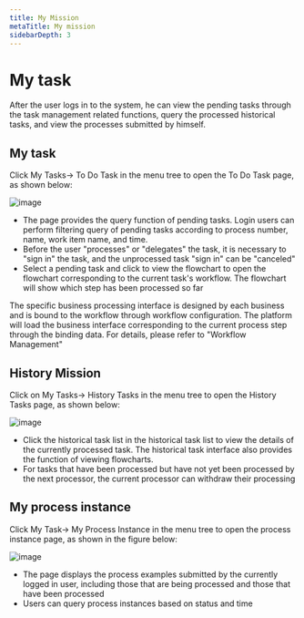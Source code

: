 ```yaml
---
title: My Mission
metaTitle: My mission
sidebarDepth: 3
---
```


# My task

After the user logs in to the system, he can view the pending tasks through the task management related functions, query the processed historical tasks, and view the processes submitted by himself.

## My task

Click My Tasks-> To Do Task in the menu tree to open the To Do Task page, as shown below:

<img :src = "$withBase('/userManual/myTask.png')" alt = "image">

* The page provides the query function of pending tasks. Login users can perform filtering query of pending tasks according to process number, name, work item name, and time.
* Before the user "processes" or "delegates" the task, it is necessary to "sign in" the task, and the unprocessed task "sign in" can be "canceled"
* Select a pending task and click to view the flowchart to open the flowchart corresponding to the current task's workflow. The flowchart will show which step has been processed so far

The specific business processing interface is designed by each business and is bound to the workflow through workflow configuration. The platform will load the business interface corresponding to the current process step through the binding data. For details, please refer to "Workflow Management"

## History Mission

Click on My Tasks-> History Tasks in the menu tree to open the History Tasks page, as shown below:

<img :src = "$withBase('/userManual/historyTask.png')" alt = "image">

* Click the historical task list in the historical task list to view the details of the currently processed task. The historical task interface also provides the function of viewing flowcharts.
* For tasks that have been processed but have not yet been processed by the next processor, the current processor can withdraw their processing

## My process instance

Click My Task-> My Process Instance in the menu tree to open the process instance page, as shown in the figure below:

<img :src = "$withBase('/userManual/myProcessInstance.png')" alt = "image">

* The page displays the process examples submitted by the currently logged in user, including those that are being processed and those that have been processed
* Users can query process instances based on status and time